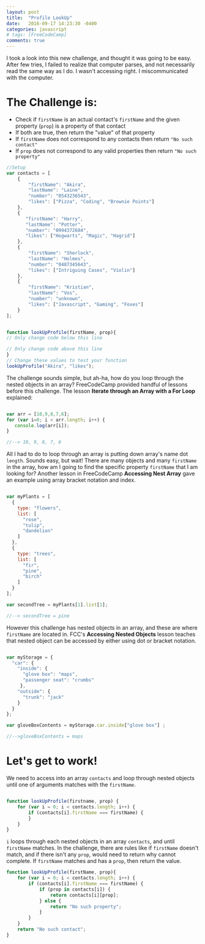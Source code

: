 ```yaml
---
layout: post
title:  "Profile LookUp"
date:   2016-09-17 14:23:30 -0400
categories: javascript
# tags: [FreeCodeCamp]
comments: true
---
```

I took a look into this new challenge, and thought it was going to be easy. After few tries, I failed to realize that computer parses, and not necessarily read the same way as I do. I wasn't accessing right. I miscommunicated with the computer.

# The Challenge is:

  - Check if `firstName` is an actual contact's `firstName` and the given property (`prop`) is a property of that contact
  - If both are true, then return the "value" of that property
  - If `firstName` does not correspond to any contacts then return `"No such contact"`
  - If `prop` does not correspond to any valid properties then return `"No such property"`


```javascript
//Setup
var contacts = [
    {
        "firstName": "Akira",
        "lastName": "Laine",
        "number": "0543236543",
        "likes": ["Pizza", "Coding", "Brownie Points"]
    },
    {
       "firstName": "Harry",
       "lastName": "Potter",
       "number": "0994372684",
       "likes": ["Hogwarts", "Magic", "Hagrid"]
    },
    {
        "firstName": "Sherlock",
        "lastName": "Holmes",
        "number": "0487345643",
        "likes": ["Intriguing Cases", "Violin"]
    },
    {
        "firstName": "Kristian",
        "lastName": "Vos",
        "number": "unknown",
        "likes": ["Javascript", "Gaming", "Foxes"]
    }
];


function lookUpProfile(firstName, prop){
// Only change code below this line

// Only change code above this line
}
// Change these values to test your function
lookUpProfile("Akira", "likes");
```

The challenge sounds simple, but ah-ha, how do you loop through the nested objects in an array? FreeCodeCamp provided handful of lessons before this challenge. The lesson <strong>Iterate through an Array with a For Loop</strong> explained:

```javascript

var arr = [10,9,8,7,6];
for (var i=0; i < arr.length; i++) {
   console.log(arr[i]);
}

//--> 10, 9, 8, 7, 6
```

All I had to do to loop through an array is putting down array's name dot `length`. Sounds easy, but wait! There are many objects and many `firstName` in the array, how am I going to find the specific property `firstName` that I am looking for? Another lesson in FreeCodeCamp <strong>Accessing Nest Array</strong> gave an example using array bracket notation and index.

```javascript

var myPlants = [
  {
    type: "flowers",
    list: [
      "rose",
      "tulip",
      "dandelion"
    ]
  },
  {
    type: "trees",
    list: [
      "fir",
      "pine",
      "birch"
    ]
  }  
];

var secondTree = myPlants[1].list[1];

//--> secondTree = pine
```
However this challenge has nested objects in an array, and these are where `firstName` are located in. FCC's <strong>Accessing Nested Objects</strong> lesson teaches that nested object can be accessed by either using dot or bracket notation.

```javascript

var myStorage = {
  "car": {
    "inside": {
      "glove box": "maps",
      "passenger seat": "crumbs"
     },
    "outside": {
      "trunk": "jack"
    }
  }
};

var gloveBoxContents = myStorage.car.inside["glove box"] ;

//-->gloveBoxContents = maps
```

# Let's get to work!

We need to access into an array `contacts` and loop through nested objects until one of arguments matches with the `firstName`.

```javascript

function lookUpProfile(firstname, prop) {
    for (var i = 0; i < contacts.length; i++) {
        if (contacts[i].firstName === firstName) {
        }
    }
}

```
`i` loops through each nested objects in an array `contacts`, and until `firstName` matches. In the challenge, there are rules like if `firstName` doesn't match, and if there isn't any `prop`, would need to return why cannot complete. If `firstName` matches and has a `prop`, then return the value.

```javascript
function lookUpProfile(firstName, prop){
    for (var i = 0; i < contacts.length; i++) {
        if (contacts[i].firstName === firstName) {
            if (prop in contacts[i]) {
                return contacts[i][prop];
            } else {
                return "No such property";
            }
        }
    }
    return "No such contact";
}
```
